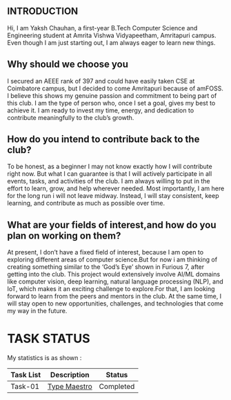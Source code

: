 ## **INTRODUCTION**
Hi, I am Yaksh Chauhan, a first-year B.Tech Computer Science and Engineering student at Amrita Vishwa Vidyapeetham, Amritapuri campus. Even though I am just starting out, I am always eager to learn new things.
## **Why should we choose you**
I secured an AEEE rank of 397 and could have easily taken CSE at Coimbatore campus, but I decided to come Amritapuri because of amFOSS. I believe this shows my genuine passion and commitment to being part of this club. I am the type of person who, once I set a goal, gives my best to achieve it. I am ready to invest my time, energy, and dedication to contribute meaningfully to the club’s growth.
## **How do you intend to contribute back to the club?**
To be honest, as a beginner I may not know exactly how I will contribute right now. But what I can guarantee is that I will actively participate in all events, tasks, and activities of the club. I am always willing to put in the effort to learn, grow, and help wherever needed. Most importantly, I am here for the long run i will not leave midway. Instead, I will stay consistent, keep learning, and contribute as much as possible over time.
## **What are your fields of interest,and how do you plan on working on them?**
At present, I don’t have a fixed field of interest, because I am open to exploring different areas of computer science.But for now i am thinking of creating something similar to the ‘God’s Eye’ shown in Furious 7, after getting into the club. This project would extensively involve AI/ML domains like computer vision, deep learning, natural language processing (NLP), and IoT, which makes it an exciting challenge to explore.For that, I am looking forward to learn from the peers and mentors in the club. At the same time, I will stay open to new opportunities, challenges, and technologies that come my way in the future.

# TASK STATUS

My statistics is as shown :

| Task List | Description | Status |
|-----------|-------------|--------|
| Task-01 | [Type Maestro](#) | Completed |





